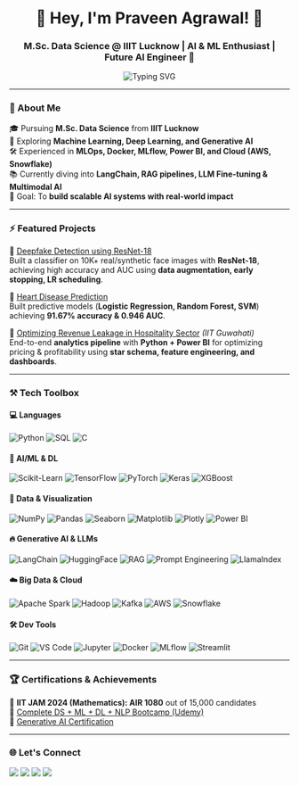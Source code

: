 <h1 align="center">🌟 Hey, I'm Praveen Agrawal! 🙏</h1>
<h3 align="center">M.Sc. Data Science @ IIIT Lucknow | AI & ML Enthusiast | Future AI Engineer 🚀</h3>

<p align="center">
  <img src="https://readme-typing-svg.demolab.com?font=Fira+Code&duration=2500&pause=1000&color=5BC0EB&center=true&vCenter=true&width=600&lines=Data+Science+%26+AI+@+IIIT+Lucknow;Generative+AI+%7C+LangChain+%7C+RAG;Deep+Learning+%7C+MLOps+%7C+Big+Data;Passionate+Lifelong+Learner+📚" alt="Typing SVG" />
</p>

---

### 🧠 About Me  

🎓 Pursuing **M.Sc. Data Science** from **IIIT Lucknow**  
🤖 Exploring **Machine Learning, Deep Learning, and Generative AI**  
🛠️ Experienced in **MLOps, Docker, MLflow, Power BI, and Cloud (AWS, Snowflake)**  
📚 Currently diving into **LangChain, RAG pipelines, LLM Fine-tuning & Multimodal AI**  
🎯 Goal: To **build scalable AI systems with real-world impact**  

---

### ⚡ Featured Projects  

🔹 [Deepfake Detection using ResNet-18](https://github.com/agrawalpraveen12/Deepfake-Detection-of-images)  
Built a classifier on 10K+ real/synthetic face images with **ResNet-18**, achieving high accuracy and AUC using **data augmentation, early stopping, LR scheduling**.  

🔹 [Heart Disease Prediction](https://github.com/agrawalpraveen12/Heart-Disease-Prediction-)  
Built predictive models (**Logistic Regression, Random Forest, SVM**) achieving **91.67% accuracy & 0.946 AUC**.  

🔹 [Optimizing Revenue Leakage in Hospitality Sector](#) *(IIT Guwahati)*  
End-to-end **analytics pipeline** with **Python + Power BI** for optimizing pricing & profitability using **star schema, feature engineering, and dashboards**.  

---

### ⚒️ Tech Toolbox  

#### 💻 Languages  
![Python](https://img.shields.io/badge/-Python-0D1117?style=flat&logo=python)
![SQL](https://img.shields.io/badge/-SQL-0D1117?style=flat&logo=postgresql)
![C](https://img.shields.io/badge/-C-0D1117?style=flat&logo=c)

#### 🤖 AI/ML & DL  
![Scikit-Learn](https://img.shields.io/badge/-Scikit--Learn-0D1117?style=flat&logo=scikitlearn)
![TensorFlow](https://img.shields.io/badge/-TensorFlow-0D1117?style=flat&logo=tensorflow)
![PyTorch](https://img.shields.io/badge/-PyTorch-0D1117?style=flat&logo=pytorch)
![Keras](https://img.shields.io/badge/-Keras-0D1117?style=flat&logo=keras)
![XGBoost](https://img.shields.io/badge/-XGBoost-0D1117?style=flat)

#### 🧪 Data & Visualization  
![NumPy](https://img.shields.io/badge/-NumPy-0D1117?style=flat&logo=numpy)
![Pandas](https://img.shields.io/badge/-Pandas-0D1117?style=flat&logo=pandas)
![Seaborn](https://img.shields.io/badge/-Seaborn-0D1117?style=flat&logo=seaborn)
![Matplotlib](https://img.shields.io/badge/-Matplotlib-0D1117?style=flat&logo=plotly)
![Plotly](https://img.shields.io/badge/-Plotly-0D1117?style=flat&logo=plotly)
![Power BI](https://img.shields.io/badge/-PowerBI-0D1117?style=flat&logo=powerbi)

#### 🔥 Generative AI & LLMs  
![LangChain](https://img.shields.io/badge/-LangChain-0D1117?style=flat)
![HuggingFace](https://img.shields.io/badge/-Transformers-0D1117?style=flat&logo=huggingface)
![RAG](https://img.shields.io/badge/-RAG-0D1117?style=flat)
![Prompt Engineering](https://img.shields.io/badge/-Prompt--Engineering-0D1117?style=flat)
![LlamaIndex](https://img.shields.io/badge/-LlamaIndex-0D1117?style=flat)

#### ☁️ Big Data & Cloud  
![Apache Spark](https://img.shields.io/badge/-Apache%20Spark-0D1117?style=flat&logo=apachespark)
![Hadoop](https://img.shields.io/badge/-Hadoop-0D1117?style=flat&logo=apachehadoop)
![Kafka](https://img.shields.io/badge/-Kafka-0D1117?style=flat&logo=apachekafka)
![AWS](https://img.shields.io/badge/-AWS-0D1117?style=flat&logo=amazonaws)
![Snowflake](https://img.shields.io/badge/-Snowflake-0D1117?style=flat&logo=snowflake)

#### 🛠️ Dev Tools  
![Git](https://img.shields.io/badge/-Git-0D1117?style=flat&logo=git)
![VS Code](https://img.shields.io/badge/-VSCode-0D1117?style=flat&logo=visualstudiocode)
![Jupyter](https://img.shields.io/badge/-Jupyter-0D1117?style=flat&logo=jupyter)
![Docker](https://img.shields.io/badge/-Docker-0D1117?style=flat&logo=docker)
![MLflow](https://img.shields.io/badge/-MLflow-0D1117?style=flat)
![Streamlit](https://img.shields.io/badge/-Streamlit-0D1117?style=flat&logo=streamlit)

---

### 🏆 Certifications & Achievements  

🏅 **IIT JAM 2024 (Mathematics): AIR 1080** out of 15,000 candidates  
📜 [Complete DS + ML + DL + NLP Bootcamp (Udemy)](https://www.udemy.com/certificate/UC-50a8ee99-394c-4311-905a-b9261386b0a8/)  
📜 [Generative AI Certification](https://certificate.givemycertificate.com/c/b5ed4be4-32f5-4a98-a931-609c9899f2de)  

---

### 🌐 Let's Connect  

<p align="left">
  <a href="https://www.linkedin.com/in/praveenagrawal220"><img src="https://img.shields.io/badge/-LinkedIn-blue?style=flat&logo=linkedin" /></a>
  <a href="https://github.com/agrawalpraveen12"><img src="https://img.shields.io/badge/-GitHub-0D1117?style=flat&logo=github" /></a>
  <a href="https://www.kaggle.com/praveenagrawal220"><img src="https://img.shields.io/badge/-Kaggle-blue?style=flat&logo=kaggle" /></a>
  <a href="mailto:agrawalpraveen9698@gmail.com"><img src="https://img.shields.io/badge/-Gmail-D14836?style=flat&logo=gmail&logoColor=white" /></a>
</p>
